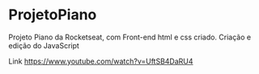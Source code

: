 # ProjetoPiano
Projeto Piano da Rocketseat, com Front-end html e css criado.
Criação e edição do JavaScript


Link https://www.youtube.com/watch?v=UftSB4DaRU4
